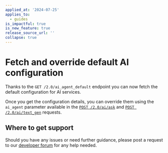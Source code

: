 ```yaml
---
applied_at: '2024-07-25'
applies_to:
  - guides
is_impactful: true
is_new_feature: true
release_source_url: ''
collapse: true
---
```


# Fetch and override default AI configuration

Thanks to the `GET /2.0/ai_agent_default` endpoint you can now fetch the default configuration for AI services. 

<!-- more -->

Once you get the configuration details, you can override them using the `ai_agent` parameter available in the [`POST /2.0/ai/ask`][2] and [`POST /2.0/ai/text_gen`][3] requests.

## Where to get support

Should you have any issues or need further guidance, please post a request to our [developer forum][4] for any help needed.

[2]: e://post_ai_ask#param_ai_agent
[3]: e://post_ai_text_gen#param_ai_agent
[4]: https://forum.box.com/